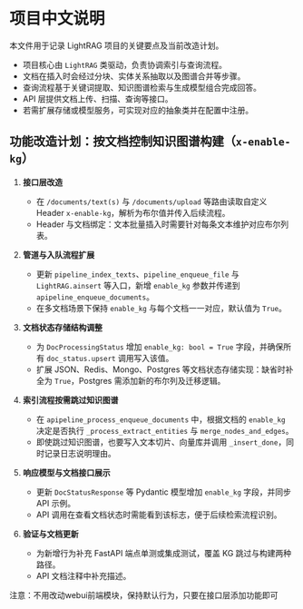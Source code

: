 # 项目中文说明

本文件用于记录 LightRAG 项目的关键要点及当前改造计划。

- 项目核心由 `LightRAG` 类驱动，负责协调索引与查询流程。
- 文档在插入时会经过分块、实体关系抽取以及图谱合并等步骤。
- 查询流程基于关键词提取、知识图谱检索与生成模型组合完成回答。
- API 层提供文档上传、扫描、查询等接口。
- 若需扩展存储或模型服务，可实现对应的抽象类并在配置中注册。

## 功能改造计划：按文档控制知识图谱构建（`x-enable-kg`）

1. **接口层改造**  
   - 在 `/documents/text(s)` 与 `/documents/upload` 等路由读取自定义 Header `x-enable-kg`，解析为布尔值并传入后续流程。
   - Header 与文档绑定：文本批量插入时需要针对每条文本维护对应布尔列表。

2. **管道与入队流程扩展**  
   - 更新 `pipeline_index_texts`、`pipeline_enqueue_file` 与 `LightRAG.ainsert` 等入口，新增 `enable_kg` 参数并传递到 `apipeline_enqueue_documents`。
   - 在多文档场景下保持 `enable_kg` 与每个文档一一对应，默认值为 `True`。

3. **文档状态存储结构调整**  
   - 为 `DocProcessingStatus` 增加 `enable_kg: bool = True` 字段，并确保所有 `doc_status.upsert` 调用写入该值。
   - 扩展 JSON、Redis、Mongo、Postgres 等文档状态存储实现：缺省时补全为 `True`，Postgres 需添加新的布尔列及迁移逻辑。

4. **索引流程按需跳过知识图谱**  
   - 在 `apipeline_process_enqueue_documents` 中，根据文档的 `enable_kg` 决定是否执行 `_process_extract_entities` 与 `merge_nodes_and_edges`。
   - 即使跳过知识图谱，也要写入文本切片、向量库并调用 `_insert_done`，同时记录日志说明理由。

5. **响应模型与文档接口展示**  
   - 更新 `DocStatusResponse` 等 Pydantic 模型增加 `enable_kg` 字段，并同步 API 示例。
   - API 调用在查看文档状态时需能看到该标志，便于后续检索流程识别。

6. **验证与文档更新**  
   - 为新增行为补充 FastAPI 端点单测或集成测试，覆盖 KG 跳过与构建两种路径。
   - API 文档注释中补充描述。

注意：不用改动webui前端模块，保持默认行为，只要在接口层添加功能即可
